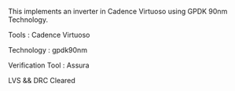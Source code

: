 This implements an inverter in Cadence Virtuoso using GPDK 90nm Technology.

Tools : Cadence Virtuoso

Technology : gpdk90nm

Verification Tool : Assura

LVS && DRC Cleared
